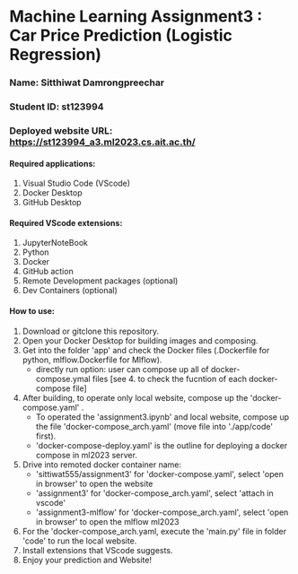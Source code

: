 # Machine Learning Assignment3 : Car Price Prediction (Logistic Regression)
### Name: Sitthiwat Damrongpreechar
### Student ID: st123994

### Deployed website URL: https://st123994_a3.ml2023.cs.ait.ac.th/

#### Required applications:
1. Visual Studio Code (VScode)
2. Docker Desktop
3. GitHub Desktop
   
#### Required VScode extensions:
1. JupyterNoteBook
2. Python
3. Docker
4. GitHub action
5. Remote Development packages (optional)
6. Dev Containers (optional)

#### How to use:
1. Download or gitclone this repository.
2. Open your Docker Desktop for building images and composing.
3. Get into the folder 'app' and check the Docker files (.Dockerfile for python, mlflow.Dockerfile for Mlflow).
   - directly run option: user can compose up all of docker-compose.ymal files [see 4. to check the fucntion of each docker-compose file]
4. After building, to operate only local website, compose up the 'docker-compose.yaml' .
   -  To operated the 'assignment3.ipynb' and local website, compose up the file 'docker-compose_arch.yaml' (move file into './app/code' first). 
   - 'docker-compose-deploy.yaml' is the outline for deploying a docker compose in ml2023 server.
5. Drive into remoted docker container name:
   - 'sittiwat555/assignment3' for 'docker-compose.yaml', select 'open in browser' to open the website
   - 'assignment3' for 'docker-compose_arch.yaml', select 'attach in vscode'
   - 'assignment3-mlflow' for 'docker-compose_arch.yaml', select 'open in browser' to open the mlflow ml2023
6. For the 'docker-compose_arch.yaml, execute the 'main.py' file in folder 'code' to run the local website.
7. Install extensions that VScode suggests.
8. Enjoy your prediction and Website!  
